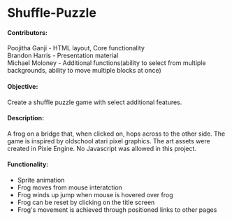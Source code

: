# Shuffle-Puzzle

#### Contributors:
Poojitha Ganji - HTML layout, Core functionality<br>
Brandon Harris - Presentation material<br>
Michael Moloney - Additional functions(ability to select from multiple backgrounds, ability to move multiple blocks at once)<br>

#### Objective:
Create a shuffle puzzle game with select additional features.

#### Description:
A frog on a bridge that, when clicked on, hops across to the other side. The game is inspired by oldschool atari pixel graphics. The art assets were created in Pixie Engine. No Javascript was allowed in this project. 

#### Functionality:
* Sprite animation
* Frog moves from mouse interatction
* Frog winds up jump when mouse is hovered over frog
* Frog can be reset by clicking on the title screen
* Frog's movement is achieved through positioned links to other pages
